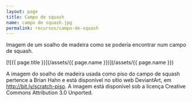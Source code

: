 ```yaml
---
layout: page
title: Campo de squash
name: campo de squash.jpg
permalink: recursos/campo-de-squash
---
```

Imagem de um soalho de madeira como se poderia encontrar num campo de squash.

[![{{ page.title }}](/assets/{{ page.name }})](/assets/{{ page.name }})

A imagem do soalho de madeira usada como piso do campo de squash pertence a Brian Hahn e está disponível no sítio web DeviantArt, em <http://bit.ly/scratch-piso>. A imagem está disponível sob a licença Creative Commons Attribution 3.0 Unported.
